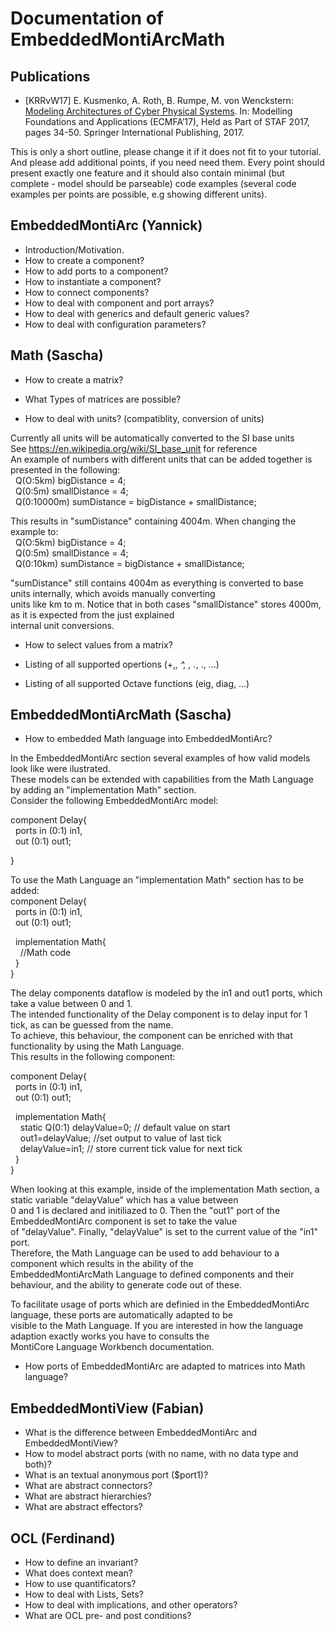 # Documentation of EmbeddedMontiArcMath

Publications
----
* [KRRvW17] E. Kusmenko, A. Roth, B. Rumpe, M. von Wenckstern:
  [Modeling Architectures of Cyber Physical Systems](http://www.se-rwth.de/publications/Systematic-Language-Extension-Mechanisms-for-the-MontiArc-Architecture-Description-Language.pdf).
  In: Modelling Foundations and Applications (ECMFA’17), 
      Held as Part of STAF 2017, pages 34-50. 
      Springer International Publishing, 2017.

This is only a short outline, please change it if it does not fit to your tutorial.
And please add additional points, if you need need them.
Every point should present exactly one feature and it should also contain minimal (but complete - model should be parseable) code examples (several code examples per points are possible, e.g showing different units).

EmbeddedMontiArc (Yannick)
----
* Introduction/Motivation.
* How to create a component?
* How to add ports to a component?
* How to instantiate a component?
* How to connect components?
* How to deal with component and port arrays?
* How to deal with generics and default generic values?
* How to deal with configuration parameters?

Math (Sascha)
----
* How to create a matrix?
  
  
* What Types of matrices are possible?
  
  
* How to deal with units? (compatiblity, conversion of units)  

Currently all units will be automatically converted to the SI base units  
See https://en.wikipedia.org/wiki/SI_base_unit for reference  
An example of numbers with different units that can be added together is presented in the following:  
&nbsp;&nbsp;Q(O:5km) bigDistance = 4;  
&nbsp;&nbsp;Q(0:5m) smallDistance = 4;  
&nbsp;&nbsp;Q(0:10000m) sumDistance = bigDistance + smallDistance;  
  
This results in "sumDistance" containing 4004m. When changing the example to:  
&nbsp;&nbsp;Q(O:5km) bigDistance = 4;  
&nbsp;&nbsp;Q(0:5m) smallDistance = 4;  
&nbsp;&nbsp;Q(0:10km) sumDistance = bigDistance + smallDistance;  
  
"sumDistance" still contains 4004m as everything is converted to base units internally, which avoids manually converting  
units like km to m. Notice that in both cases "smallDistance" stores 4000m, as it is expected from the just explained  
internal unit conversions.   

* How to select values from a matrix?
  
* Listing of all supported opertions (+,*, ^, \, .*, .\, ...)
  
* Listing of all supported Octave functions (eig, diag, ...)

EmbeddedMontiArcMath (Sascha)
----
* How to embedded Math language into EmbeddedMontiArc?
  
In the EmbeddedMontiArc section several examples of how valid models look like were ilustrated.  
These models can be extended with capabilities from the Math Language by adding an "implementation Math" section.  
Consider the following EmbeddedMontiArc model:  

component Delay{  
&nbsp;&nbsp;ports in (0:1) in1,  
&nbsp;&nbsp;out (0:1) out1;  
           
}  

To use the Math Language an "implementation Math" section has to be added:  
component Delay{  
&nbsp;&nbsp;ports in (0:1) in1,  
&nbsp;&nbsp;out (0:1) out1;  
  
&nbsp;&nbsp;implementation Math{  
&nbsp;&nbsp;&nbsp;&nbsp;//Math code   
&nbsp;&nbsp;}  
}  


The delay components dataflow is modeled by the in1 and out1 ports, which take a value between 0 and 1.  
The intended functionality of the Delay component is to delay input for 1 tick, as can be guessed from the name.  
To achieve, this behaviour, the component can be enriched with that functionality by using the Math Language.  
This results in the following component:  

component Delay{  
&nbsp;&nbsp;ports in (0:1) in1,  
&nbsp;&nbsp;out (0:1) out1;  
          
&nbsp;&nbsp;implementation Math{  
&nbsp;&nbsp;&nbsp;&nbsp;static Q(0:1) delayValue=0; // default value on start  
&nbsp;&nbsp;&nbsp;&nbsp;out1=delayValue; //set output to value of last tick  
&nbsp;&nbsp;&nbsp;&nbsp;delayValue=in1; // store current tick value for next tick  
&nbsp;&nbsp;}  
}  

When looking at this example, inside of the implementation Math section, a static variable "delayValue" which has a value between  
0 and 1 is declared and initiliazed to 0. Then the "out1" port of the EmbeddedMontiArc component is set to take the value  
of "delayValue". Finally, "delayValue" is set to the current value of the "in1" port.   
Therefore, the Math Language can be used to add behaviour to a component which results in the ability of the  
EmbeddedMontiArcMath Language to defined components and their behaviour, and the ability to generate code out of these.  



To facilitate usage of ports which are definied in the EmbeddedMontiArc language, these ports are automatically adapted to be   
visible to the Math Language. If you are interested in how the language adaption exactly works you have to consults the  
MontiCore Language Workbench documentation.  
* How ports of EmbeddedMontiArc are adapted to matrices into Math language?  

EmbeddedMontiView (Fabian)
----
* What is the difference between EmbeddedMontiArc and EmbeddedMontiView?
* How to model abstract ports (with no name, with no data type and both)?
* What is an textual anonymous port ($port1)? 
* What are abstract connectors?
* What are abstract hierarchies?
* What are abstract effectors?

OCL (Ferdinand)
----
* How to define an invariant?
* What does context mean?
* How to use quantificators?
* How to deal with Lists, Sets?
* How to deal with implications, and other operators?
* What are OCL pre- and post conditions?
